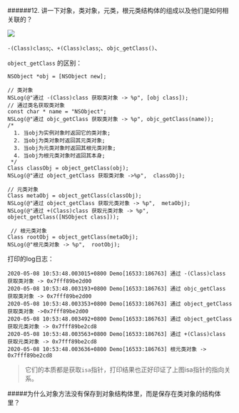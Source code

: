 ######12. 讲一下对象，类对象，元类，根元类结构体的组成以及他们是如何相关联的？

![](https://upload-images.jianshu.io/upload_images/723261-83003d9ead810502.png?imageMogr2/auto-orient/strip%7CimageView2/2/w/1240)

`-(Class)class`;、`+(Class)class`;、`objc_getClass()`、

`object_getClass` 的区别：

````
NSObject *obj = [NSObject new];

// 类对象
NSLog(@"通过 -(Class)class 获取类对象 -> %p", [obj class]);
// 通过类名获取类对象
const char * name = "NSObject";
NSLog(@"通过 objc_getClass 获取类对象 -> %p", objc_getClass(name));
/*
  1. 当obj为实例对象时返回它的类对象;
  2. 当obj为类对象时返回其元类对象;
  3. 当obj为元类对象时返回其根元类对象;
  4. 当obj为根元类对象时返回其本身;
 */
Class classObj = object_getClass(obj);
NSLog(@"通过 object_getClass 获取类对象 ->%p",  classObj);

// 元类对象
Class metaObj = object_getClass(classObj);
NSLog(@"通过 object_getClass 获取元类对象 -> %p",  metaObj);
NSLog(@"通过 +(Class)class 获取元类对象 -> %p",  object_getClass([NSObject class]));

 // 根元类对象
Class rootObj = object_getClass(metaObj);
NSLog(@"根元类对象 -> %p",  rootObj);
````
打印的log日志：

````
2020-05-08 10:53:48.003015+0800 Demo[16533:186763] 通过 -(Class)class 获取类对象 -> 0x7fff89be2d00
2020-05-08 10:53:48.003193+0800 Demo[16533:186763] 通过 objc_getClass 获取类对象 -> 0x7fff89be2d00
2020-05-08 10:53:48.003353+0800 Demo[16533:186763] 通过 object_getClass 获取类对象 ->0x7fff89be2d00
2020-05-08 10:53:48.003492+0800 Demo[16533:186763] 通过 object_getClass 获取元类对象 -> 0x7fff89be2cd8
2020-05-08 10:53:48.003563+0800 Demo[16533:186763] 通过 +(Class)class 获取元类对象 -> 0x7fff89be2cd8
2020-05-08 10:53:48.003636+0800 Demo[16533:186763] 根元类对象 -> 0x7fff89be2cd8
````
>它们的本质都是获取`isa`指针，打印结果也正好印证了上图isa指针的指向关系。


#####为什么对象方法没有保存到对象结构体里，而是保存在类对象的结构体里？